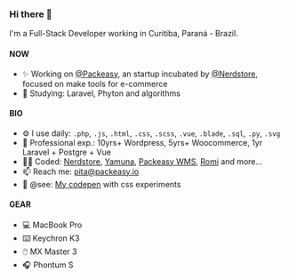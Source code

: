 ### Hi there 👋
I'm a Full-Stack Developer working in Curitiba, Paraná - Brazil.

#### NOW
- ✨ Working on [@Packeasy](https://github.com/packeasy), an startup incubated by [@Nerdstore](https://github.com/Nerdstore), focused on make tools for e-commerce
- 📖 Studying: Laravel, Phyton and algorithms

#### BIO
- ⚙️ I use daily: `.php`, `.js`, `.html`, `.css`, `.scss`, `.vue`, `.blade`, `.sql`, `.py`, `.svg`
- 👴 Professional exp.: 10yrs+ Wordpress, 5yrs+ Woocommerce, 1yr Laravel + Postgre + Vue
- 🧑‍🏭 Coded: [Nerdstore](https://nerdstore.com.br), [Yamuna](https://yamuna.com.br), [Packeasy WMS](https://packeasy.io), [Romi](https://www.romiusa.com/) and more... 
- 📫 Reach me: pita@packeasy.io
- 💅 @see: [My codepen](https://codepen.io/felipedefarias/pens/popular) with css experiments

#### GEAR
- 💻 MacBook Pro
- ⌨️ Keychron K3
- 🖱️ MX Master 3
- 🎧 Phontum S
